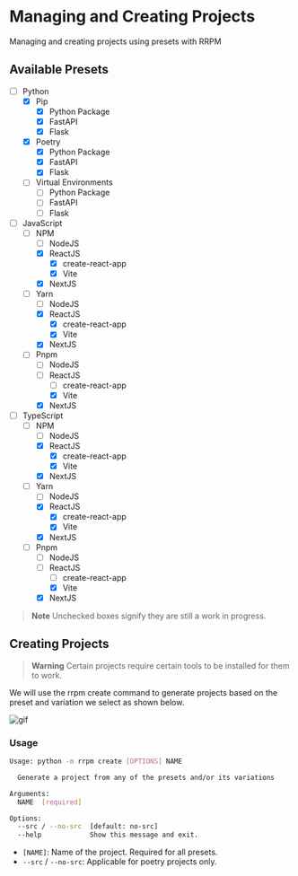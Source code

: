 # Managing and Creating Projects

Managing and creating projects using presets with RRPM

## Available Presets

- [ ] Python
   - [x] Pip
     - [x] Python Package
     - [x] FastAPI
     - [x] Flask
   - [x] Poetry
     - [x] Python Package
     - [x] FastAPI
     - [x] Flask
   - [ ] Virtual Environments
     - [ ] Python Package
     - [ ] FastAPI
     - [ ] Flask
- [ ] JavaScript
   - [ ] NPM
     - [ ] NodeJS
     - [x] ReactJS
       - [x] create-react-app
       - [x] Vite
     - [x] NextJS
   - [ ] Yarn
     - [ ] NodeJS
     - [x] ReactJS
       - [x] create-react-app
       - [x] Vite
     - [x] NextJS
   - [ ] Pnpm
     - [ ] NodeJS
     - [ ] ReactJS
       - [ ] create-react-app
       - [x] Vite
     - [x] NextJS
- [ ] TypeScript
    - [ ] NPM
      - [ ] NodeJS
      - [x] ReactJS
        - [x] create-react-app
        - [x] Vite
      - [x] NextJS
    - [ ] Yarn
      - [ ] NodeJS
      - [x] ReactJS
        - [x] create-react-app
        - [x] Vite
      - [x] NextJS
    - [ ] Pnpm
      - [ ] NodeJS
      - [ ] ReactJS
        - [ ] create-react-app
        - [x] Vite
      - [x] NextJS

> **Note** Unchecked boxes signify they are still a work in progress.

## Creating Projects

> **Warning** Certain projects require certain tools to be installed for them to work.

We will use the rrpm create command to generate projects based on the preset and variation we select as shown below.

![gif](https://files.gitbook.com/v0/b/gitbook-x-prod.appspot.com/o/spaces%2FXgiQENn1M5zzSjVVXASX%2Fuploads%2FpOsLrfIqsfyOIWShqBaQ%2Frrpm.gif?alt=media&token=43d589ff-7d56-485e-b097-75b3a9c21558)

### Usage

```bash
Usage: python -m rrpm create [OPTIONS] NAME

  Generate a project from any of the presets and/or its variations

Arguments:
  NAME  [required]

Options:
  --src / --no-src  [default: no-src]
  --help            Show this message and exit.
```

- `[NAME]`: Name of the project. Required for all presets.
- `--src` / `--no-src`: Applicable for poetry projects only.